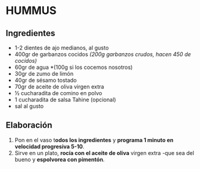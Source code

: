 HUMMUS
======

Ingredientes
------------

-   1-2 dientes de ajo medianos, al gusto
-   400gr de garbanzos cocidos *(200g garbanzos crudos, hacen 450 de cocidos)*
-   60gr de agua *(100g si los cocemos nosotros) 
-   30gr de zumo de limón
-   40gr de sésamo tostado
-   70gr de aceite de oliva virgen extra
-   ½ cucharadita de comino en polvo
-   1 cucharadita de salsa Tahine (opcional)
-   sal al gusto

Elaboración
-----------

1.  Pon en el vaso t**odos los ingredientes**  y  **programa 1 minuto en velocidad progresiva 5-10**.
2.  Sirve en un plato,  **rocía con el aceite de oliva**  virgen extra -que sea del bueno y  **espolvorea con pimentón**.
<!--stackedit_data:
eyJoaXN0b3J5IjpbMTkxMzYxMTM0NCw3MzA5OTgxMTZdfQ==
-->